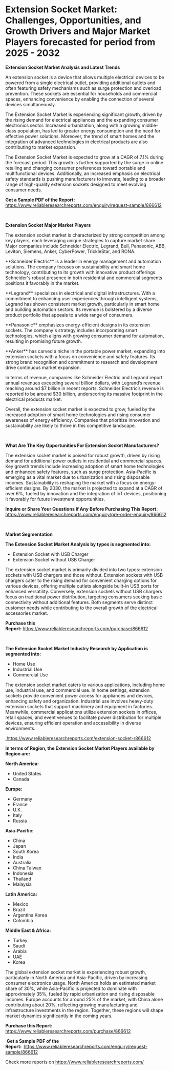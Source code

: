<p><h1>Extension Socket Market: Challenges, Opportunities, and Growth Drivers and Major Market Players forecasted for period from 2025 - 2032</h1></p><p><strong>Extension Socket Market Analysis and Latest Trends</strong></p>
<p><p>An extension socket is a device that allows multiple electrical devices to be powered from a single electrical outlet, providing additional outlets and often featuring safety mechanisms such as surge protection and overload prevention. These sockets are essential for households and commercial spaces, enhancing convenience by enabling the connection of several devices simultaneously.</p><p>The Extension Socket Market is experiencing significant growth, driven by the rising demand for electrical appliances and the expanding consumer electronics sector. Increased urbanization, along with a growing middle-class population, has led to greater energy consumption and the need for effective power solutions. Moreover, the trend of smart homes and the integration of advanced technologies in electrical products are also contributing to market expansion.</p><p>The Extension Socket Market is expected to grow at a CAGR of 7.1% during the forecast period. This growth is further supported by the surge in online retailing and changing consumer preferences toward portable and multifunctional devices. Additionally, an increased emphasis on electrical safety standards is pushing manufacturers to innovate, leading to a broader range of high-quality extension sockets designed to meet evolving consumer needs.</p></p>
<p><strong>Get a Sample PDF of the Report:&nbsp;</strong> <a href="https://www.reliableresearchreports.com/enquiry/request-sample/866612?utm_campaign=3353&utm_medium=2&utm_source=Github&utm_content=ia&utm_term=04042025&utm_id=extension-socket">https://www.reliableresearchreports.com/enquiry/request-sample/866612</a></p>
<p>&nbsp;</p>
<p><strong>Extension Socket Major Market Players</strong></p>
<p><p>The extension socket market is characterized by strong competition among key players, each leveraging unique strategies to capture market share. Major companies include Schneider Electric, Legrand, Bull, Panasonic, ABB, Leviton, Siemens, Anker, CyberPower, TrickleStar, and RONA.</p><p>**Schneider Electric** is a leader in energy management and automation solutions. The company focuses on sustainability and smart home technology, contributing to its growth with innovative product offerings. Schneider's robust presence in both residential and commercial segments positions it favorably in the market.</p><p>**Legrand** specializes in electrical and digital infrastructures. With a commitment to enhancing user experiences through intelligent systems, Legrand has shown consistent market growth, particularly in smart home and building automation sectors. Its revenue is bolstered by a diverse product portfolio that appeals to a wide range of consumers.</p><p>**Panasonic** emphasizes energy-efficient designs in its extension sockets. The company's strategy includes incorporating smart technologies, which aligns with growing consumer demand for automation, resulting in promising future growth. </p><p>**Anker** has carved a niche in the portable power market, expanding into extension sockets with a focus on convenience and safety features. Its strong brand recognition and commitment to research and development drive continuous market expansion.</p><p>In terms of revenue, companies like Schneider Electric and Legrand report annual revenues exceeding several billion dollars, with Legrand’s revenue reaching around $7 billion in recent reports. Schneider Electric’s revenue is reported to be around $30 billion, underscoring its massive footprint in the electrical products market.</p><p>Overall, the extension socket market is expected to grow, fueled by the increased adoption of smart home technologies and rising consumer awareness of energy efficiency. Companies that prioritize innovation and sustainability are likely to thrive in this competitive landscape.</p></p>
<p>&nbsp;</p>
<p><strong>What Are The Key Opportunities For Extension Socket Manufacturers?</strong></p>
<p><p>The extension socket market is poised for robust growth, driven by rising demand for additional power outlets in residential and commercial spaces. Key growth trends include increasing adoption of smart home technologies and enhanced safety features, such as surge protection. Asia-Pacific is emerging as a vital market due to urbanization and rising disposable incomes. Sustainability is reshaping the market with a focus on energy-efficient designs. By 2030, the market is projected to expand at a CAGR of over 6%, fueled by innovation and the integration of IoT devices, positioning it favorably for future investment opportunities. </p></p>
<p><strong>Inquire or Share Your Questions If Any Before Purchasing This Report:</strong> <a href="https://www.reliableresearchreports.com/enquiry/pre-order-enquiry/866612?utm_campaign=3353&utm_medium=2&utm_source=Github&utm_content=ia&utm_term=04042025&utm_id=extension-socket">https://www.reliableresearchreports.com/enquiry/pre-order-enquiry/866612</a></p>
<p>&nbsp;</p>
<p><strong>Market Segmentation</strong></p>
<p><strong>The Extension Socket Market Analysis by types is segmented into:</strong></p>
<p><ul><li>Extension Socket with USB Charger</li><li>Extension Socket without USB Charger</li></ul></p>
<p><p>The extension socket market is primarily divided into two types: extension sockets with USB chargers and those without. Extension sockets with USB chargers cater to the rising demand for convenient charging options for various devices, offering multiple outlets alongside built-in USB ports for enhanced versatility. Conversely, extension sockets without USB chargers focus on traditional power distribution, targeting consumers seeking basic connectivity without additional features. Both segments serve distinct customer needs while contributing to the overall growth of the electrical accessories market.</p></p>
<p><strong>Purchase this Report:&nbsp;</strong><a href="https://www.reliableresearchreports.com/purchase/866612?utm_campaign=3353&utm_medium=2&utm_source=Github&utm_content=ia&utm_term=04042025&utm_id=extension-socket">https://www.reliableresearchreports.com/purchase/866612</a></p>
<p>&nbsp;</p>
<p><strong>The Extension Socket Market Industry Research by Application is segmented into:</strong></p>
<p><ul><li>Home Use</li><li>Industrial Use</li><li>Commercial Use</li></ul></p>
<p><p>The extension socket market caters to various applications, including home use, industrial use, and commercial use. In home settings, extension sockets provide convenient power access for appliances and devices, enhancing safety and organization. Industrial use involves heavy-duty extension sockets that support machinery and equipment in factories. Meanwhile, commercial applications utilize extension sockets in offices, retail spaces, and event venues to facilitate power distribution for multiple devices, ensuring efficient operation and accessibility in diverse environments.</p></p>
<p><a href="https://www.reliableresearchreports.com/extension-socket-r866612?utm_campaign=3353&utm_medium=2&utm_source=Github&utm_content=ia&utm_term=04042025&utm_id=extension-socket">&nbsp;https://www.reliableresearchreports.com/extension-socket-r866612</a></p>
<p><strong>In terms of Region, the Extension Socket Market Players available by Region are:</strong></p>
<p>
    <p> <strong> North America: </strong>
        <ul>
            <li>United States</li>
            <li>Canada</li>
        </ul>
        </p> 
    <p> <strong> Europe: </strong>
        <ul>
            <li>Germany</li>
            <li>France</li>
            <li>U.K.</li>
            <li>Italy</li>
            <li>Russia</li>
        </ul>
        </p> 
    <p> <strong> Asia-Pacific: </strong>
        <ul>
            <li>China</li>
            <li>Japan</li>
            <li>South Korea</li>
            <li>India</li>
            <li>Australia</li>
            <li>China Taiwan</li>
            <li>Indonesia</li>
            <li>Thailand</li>
            <li>Malaysia</li>
        </ul>
        </p> 
    <p> <strong> Latin America: </strong>
        <ul>
            <li>Mexico</li>
            <li>Brazil</li>
            <li>Argentina Korea</li>
            <li>Colombia</li>
        </ul>
        </p> 
    <p> <strong> Middle East & Africa: </strong>
        <ul>
            <li>Turkey</li>
            <li>Saudi</li>
            <li>Arabia</li>
            <li>UAE</li>
            <li>Korea</li>
        </ul>
    </p>
    </p>
<p><p>The global extension socket market is experiencing robust growth, particularly in North America and Asia-Pacific, driven by increasing consumer electronics usage. North America holds an estimated market share of 30%, while Asia-Pacific is projected to dominate with approximately 35%, fueled by rapid urbanization and rising disposable incomes. Europe accounts for around 25% of the market, with China alone contributing about 20%, reflecting growing manufacturing and infrastructure investments in the region. Together, these regions will shape market dynamics significantly in the coming years.</p></p>
<p><strong>Purchase this Report: </strong><a href="https://www.reliableresearchreports.com/purchase/866612?utm_campaign=3353&utm_medium=2&utm_source=Github&utm_content=ia&utm_term=04042025&utm_id=extension-socket">https://www.reliableresearchreports.com/purchase/866612</a></p>
<p>&nbsp;<strong>Get a Sample PDF of the Report:&nbsp;&nbsp;</strong><a href="https://www.reliableresearchreports.com/enquiry/request-sample/866612?utm_campaign=3353&utm_medium=2&utm_source=Github&utm_content=ia&utm_term=04042025&utm_id=extension-socket">https://www.reliableresearchreports.com/enquiry/request-sample/866612</a></p>
<p><strong></strong></p>
<p>Check more reports on <a href="https://www.reliableresearchreports.com/?utm_campaign=3353&utm_medium=2&utm_source=Github&utm_content=ia&utm_term=04042025&utm_id=extension-socket">https://www.reliableresearchreports.com/</a></p>